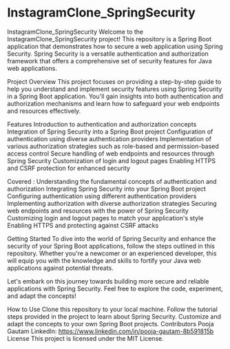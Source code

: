 # InstagramClone_SpringSecurity
InstagramClone_SpringSecurity
Welcome to the InstagramClone_SpringSecurity project! This repository is a Spring Boot application that demonstrates how to secure a web application using 
Spring Security. Spring Security is a versatile authentication and authorization framework that offers a comprehensive set of security features for 
Java web applications.

Project Overview
This project focuses on providing a step-by-step guide to help you understand and implement security features using Spring Security in a Spring Boot application. You'll gain insights into both authentication and authorization mechanisms and learn how to safeguard your web endpoints and resources effectively.

Features
Introduction to authentication and authorization concepts
Integration of Spring Security into a Spring Boot project
Configuration of authentication using diverse authentication providers
Implementation of various authorization strategies such as role-based and permission-based access control
Secure handling of web endpoints and resources through Spring Security
Customization of login and logout pages
Enabling HTTPS and CSRF protection for enhanced security

Covered :
Understanding the fundamental concepts of authentication and authorization
Integrating Spring Security into your Spring Boot project
Configuring authentication using different authentication providers
Implementing authorization with diverse authorization strategies
Securing web endpoints and resources with the power of Spring Security
Customizing login and logout pages to match your application's style
Enabling HTTPS and protecting against CSRF attacks


Getting Started
To dive into the world of Spring Security and enhance the security of your Spring Boot applications, follow the steps outlined in this repository.
Whether you're a newcomer or an experienced developer, this will equip you with the knowledge and skills to fortify your Java web applications against 
potential threats.

Let's embark on this journey towards building more secure and reliable applications with Spring Security. Feel free to explore the code, experiment, and 
adapt the concepts!

How to Use
Clone this repository to your local machine.
Follow the tutorial steps provided in the project to learn about Spring Security.
Customize and adapt the concepts to your own Spring Boot projects.
Contributors
Pooja Gautam 
LinkedIn: https://www.linkedin.com/in/pooja-gautam-8b591815b
License
This project is licensed under the MIT License.


